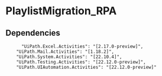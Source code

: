 # PlaylistMigration_RPA

## Dependencies

	      "UiPath.Excel.Activities": "[2.17.0-preview]",
        "UiPath.Mail.Activities": "[1.18.2]",
        "UiPath.System.Activities": "[22.10.4]",
        "UiPath.Testing.Activities": "[22.12.0-preview]",
        "UiPath.UIAutomation.Activities": "[22.12.0-preview]"
